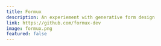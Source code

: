 ```yaml
---
title: Formux
description: An experiement with generative form design
link: https://github.com/formux-dev
image: formux.png
featured: false
---
```

